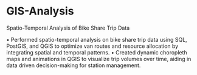 # GIS-Analysis
Spatio-Temporal Analysis of Bike Share Trip Data

 • Performed spatio-temporal analysis on bike share trip data using SQL, PostGIS, and QGIS to optimize van routes and resource allocation by integrating spatial and temporal patterns.
 • Created dynamic choropleth maps and animations in QGIS to visualize trip volumes over time, aiding in data driven decision-making for station management.



